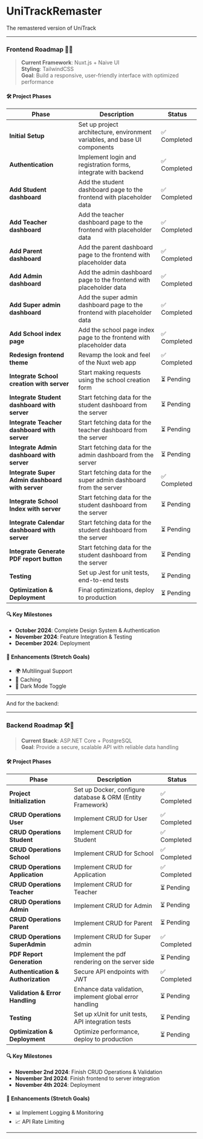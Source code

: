 # UniTrackRemaster
The remastered version of UniTrack

---

### Frontend Roadmap 📱✨

> **Current Framework**: Nuxt.js + Naive UI  
> **Styling**: TailwindCSS  
> **Goal**: Build a responsive, user-friendly interface with optimized performance

#### 🛠️ Project Phases

| Phase | Description | Status |
|-------|-------------|--------|
| **Initial Setup** | Set up project architecture, environment variables, and base UI components | ✅ Completed |
| **Authentication** | Implement login and registration forms, integrate with backend | ✅ Completed |
| **Add Student dashboard** | Add the student dashboard page to the frontend with placeholder data | ✅ Completed |
| **Add Teacher dashboard** | Add the teacher dashboard page to the frontend with placeholder data | ✅ Completed |
| **Add Parent dashboard** | Add the parent dashboard page to the frontend with placeholder data | ✅ Completed |
| **Add Admin dashboard** | Add the admin dashboard page to the frontend with placeholder data | ✅ Completed |
| **Add Super admin dashboard** | Add the super admin dashboard page to the frontend with placeholder data | ✅ Completed |
| **Add School index page** | Add the school page index page to the frontend with placeholder data | ✅ Completed |
| **Redesign frontend theme** | Revamp the look and feel of the Nuxt web app | ✅ Completed |
| **Integrate School creation with server** | Start making requests using the school creation form | ⏳ Pending |
| **Integrate Student dashboard with server** | Start fetching data for the student dashboard from the server | ⏳ Pending |
| **Integrate Teacher dashboard with server** | Start fetching data for the teacher dashboard from the server | ⏳ Pending | 
| **Integrate Admin dashboard with server** | Start fetching data for the admin dashboard from the server | ⏳ Pending | 
| **Integrate Super Admin dashboard with server** | Start fetching data for the super admin dashboard from the server | ✅ Completed | 
| **Integrate School Index with server** | Start fetching data for the student dashboard from the server | ⏳ Pending | 
| **Integrate Calendar dashboard with server** | Start fetching data for the student dashboard from the server | ⏳ Pending | 
| **Integrate Generate PDF report button** | Start fetching data for the student dashboard from the server | ⏳ Pending | 
| **Testing** | Set up Jest for unit tests, end-to-end tests | ⏳ Pending |
| **Optimization & Deployment** | Final optimizations, deploy to production | ⏳ Pending |

#### 🔍 Key Milestones
- **October 2024**: Complete Design System & Authentication
- **November 2024**: Feature Integration & Testing
- **December 2024**: Deployment

#### 🔧 Enhancements (Stretch Goals)
- 🌍 Multilingual Support
- 🔄 Caching
- 🎨 Dark Mode Toggle

---

And for the backend:

---

### Backend Roadmap 🛠️🔗

> **Current Stack**: ASP.NET Core + PostgreSQL  
> **Goal**: Provide a secure, scalable API with reliable data handling

#### 🛠️ Project Phases

| Phase | Description | Status |
|-------|-------------|--------|
| **Project Initialization** | Set up Docker, configure database & ORM (Entity Framework) | ✅ Completed |
| **CRUD Operations User** | Implement CRUD for User |  ✅ Completed |
| **CRUD Operations Student** | Implement CRUD for Student |✅ Completed |
| **CRUD Operations School** | Implement CRUD for School | ✅ Completed |
| **CRUD Operations Application** | Implement CRUD for Application | ✅ Completed |
| **CRUD Operations Teacher** | Implement CRUD for Teacher | ⏳ Pending |
| **CRUD Operations Admin** | Implement CRUD for Admin | ⏳ Pending |
| **CRUD Operations Parent** | Implement CRUD for Parent | ⏳ Pending |
| **CRUD Operations SuperAdmin** | Implement CRUD for Super admin | ✅ Completed |
| **PDF Report Generation** | Implement the pdf rendering on the server side | ⏳ Pending |
| **Authentication & Authorization** | Secure API endpoints with JWT | ✅ Completed |
| **Validation & Error Handling** | Enhance data validation, implement global error handling | ⏳ Pending |
| **Testing** | Set up xUnit for unit tests, API integration tests | ⏳ Pending |
| **Optimization & Deployment** | Optimize performance, deploy to production | ⏳ Pending |

#### 🔍 Key Milestones
- **November 2nd 2024**: Finish CRUD Operations & Validation
- **November 3rd 2024**: Finish frontend to server integration
- **November 4th 2024**: Deployment

#### 🔧 Enhancements (Stretch Goals)
- 📊 Implement Logging & Monitoring
- 📈 API Rate Limiting

---
